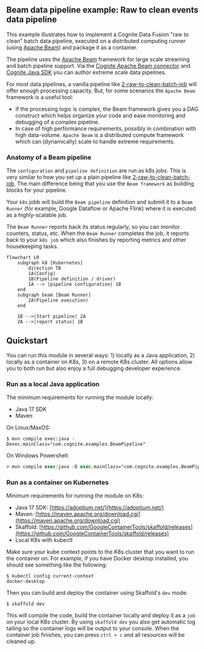 ## Beam data pipeline example: Raw to clean events data pipeline

This example illustrates how to implement a Cognite Data Fusion "raw to clean" batch data pipeline, executed on a distributed computing runner (using [Apache Beam](https://beam.apache.org)) and package it as a container.

The pipeline uses the [Apache Beam](https://beam.apache.org) framework for large scale streaming and batch pipeline support. Via the [Cognite Apache Beam connector](https://github.com/cognitedata/cdf-beam-connector-java) and [Cognite Java SDK](https://github.com/cognitedata/cdf-sdk-java) you can author extreme scale data pipelines. 

For most data pipelines, a vanilla pipeline like [2-raw-to-clean-batch-job](../02-raw-to-clean-batch-job/README.md) will offer enough processing capacity. But, for some scenarios the `Apache Beam` framework is a useful tool:
- If the processing logic is complex, the Beam framework gives you a DAG construct which helps organize your code and ease monitoring and debugging of a complex pipeline.
- In case of high performance requirements, possibly in combination with high data-volume. `Apache Beam` is a distributed compute framework which can (dynamically) scale to handle extreme requirements.

### Anatomy of a Beam pipeline

The `configuration` and `pipeline definition` are run as k8s jobs. This is very similar to how you set up a plain pipeline like [2-raw-to-clean-batch-job](../02-raw-to-clean-batch-job/README.md). The main difference being that you use the `Beam framework` as building blocks for your pipeline.

Your `k8s` jobb will build the `Beam pipeline` definition and submit it to a `Beam Runner` (for example, Google Dataflow or Apache Flink) where it is executed as a highly-scalable job. 

The `Beam Runner` reports back its status regularly, so you can monitor counters, status, etc. When the `Beam Runner` completes the job, it reports back to your `k8s job` which also finishes by reporting metrics and other housekeeping tasks.

```mermaid
flowchart LR
    subgraph k8 [Kubernetes]
        direction TB
        1A(Config)
        1B(Pipeline definition / driver)
        1A --> |pipeline configuration| 1B
    end
    subgraph beam [Beam Runner]
        2A(Pipeline execution)
    end
    
    1B -->|Start pipeline| 2A
    2A -->|report status| 1B
```

### 


## Quickstart

You can run this module in several ways: 1) locally as a Java application, 2) locally as a container on K8s, 3) on a remote K8s cluster. All options allow you to both run but also enjoy a full debugging developer experience.

### Run as a local Java application

The minimum requirements for running the module locally:
- Java 17 SDK
- Maven

On Linux/MaxOS:
```console
$ mvn compile exec:java -Dexec.mainClass="com.cognite.examples.BeamPipeline"
```

On Windows Powershell:
```ps
> mvn compile exec:java -D exec.mainClass="com.cognite.examples.BeamPipeline"
```

### Run as a container on Kubernetes

Minimum requirements for running the module on K8s:
- Java 17  SDK: [https://adoptium.net/](https://adoptium.net/)
- Maven: [https://maven.apache.org/download.cgi](https://maven.apache.org/download.cgi)
- Skaffold: [https://github.com/GoogleContainerTools/skaffold/releases](https://github.com/GoogleContainerTools/skaffold/releases)
- Local K8s with kubectl

Make sure your kube context points to the K8s cluster that you want to run the container on. For example, if you
have Docker desktop installed, you should see something like the following:
```console
$ kubectl config current-context
docker-desktop
```

Then you can build and deploy the container using Skaffold's `dev` mode:
```console
$ skaffold dev
```
This will compile the code, build the container locally and deploy it as a `job` on your local K8s cluster. By using
`skaffold dev` you also get automatic log tailing so the container logs will be output to your console. When the
container job finishes, you can press `ctrl + c` and all resources will be cleaned up.